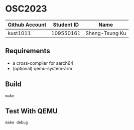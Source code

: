 # OSC2023

| Github Account | Student ID | Name          |
|----------------|------------|---------------|
| kust1011       | 109550161  | Sheng-Tsung Ku|

## Requirements

* a cross-compiler for aarch64
* (optional) qemu-system-arm

## Build 

```
make
```

## Test With QEMU

```
make debug
```
